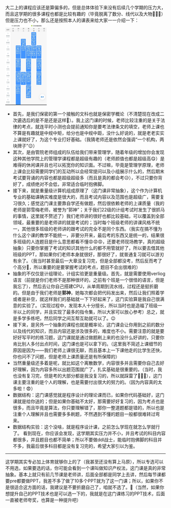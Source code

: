 大二上的课程应该还是算偏多的，但是总体体验下来没有后续几个学期的压力大，而且这学期的很多课程也都是比较有趣的（毕竟脱离了数分、线代以及大物🤗🤗🤗）但是压力也不小，那么还是按照本人的课表来给大家一一介绍一下：
<img src="大二上/picture/1.jpg" style="zoom: 25%;" />
* 首先，是我们保密的第一个接触的文科也就是保密学概论（不清楚现在改成二次遴选后的是不是还是这样🧐）。我上这门课的时候，老师比较注重的是关于法律的考点，就连平时小测也会提前通知你是要考法律条文的填空，老师上课也不算是有趣就是中规中矩，给分也是中规中距，没什么好说的，就是老老实实上课就好了，为这个专业打好基础。（我猜老师还是依然会强调“一个机构，两块牌子”😉）
* 其次，是由管院老师组成的队伍给我们带来管理学，随着年级的增加你会发现这种其他学院上的管理学课程都是超级有趣的（老师颜值也都是超级高😋）是难得的休闲课并且也可以拓宽你的知识面。不过嘛，毕竟是管理学原理，老师上课会比较需要同学们的互动所以会经常提问以及小组展示什么的，然后期末考试要背诵的内容也都是超级超级多（而且是真的都会考😥），不过只要你背好了，成绩绝对不会低，非常适合临时抱佛脚。
* 接下来，就是重量级计算机组成原理了（这门课非常抽象），这个作为计算机专业的基础课确实难度是很大的，而且考试内容以及范围也是超级广，需要复习很久；感觉这门课主要靠自学还有做题，然后很依赖老师的上课质量（我的老师是郭雪梅老师，被誉为“郭神”；关于我们22级的计组考试时发生了很抓马的事情，这里就不赘述了）我们老师讲的很好也都比较基础，可以覆盖到全部领域，最重要的是老师讲的就是考试的；当时每个班级老师的讲课风格不统一，其他很多班级的老师讲的跟考试的完全不是同个东西。（我实在搞不懂为什么这个课的教学不能统一，非要分开来，最后考的东西又是统一的，结果很多班级的人连题目是什么意思都看不懂😡😡😡，还要老师现场教学，真的超级抽象）只要你掌握了考试的知识其他什么的都不用管就好了，所以要去借其他班级的PPT，那如果你们老师本身就很好，那很好了，就普通复习就可以游刃有余了。（我当时甚至最后一大章没复习完，但是全部都没考，然后反而考了个高分🥹，所以重要的是要掌握考试的考点，题目不会出很难的）
* 抽象的不仅仅是计组理论，计组实验更是重量级。首先，就是需要使用verliog语言（前提是你们老师不是那种很坏的，之前有个班是一个很怪的语言，但是我忘了），然后去让你自己搭建CPU，从单周期到流水线，过程还是挺折磨的。但是由于我们老师是**郭神**，她每次都会把代码发出来，然后让我们照着学或者是补空，就这样我们的基础就一下下好起来了，这门实验算是我自己很满意的实验了。（实现过程中，发现本人十分擅长，所以当时也是造福了班级一半以上的同学，并且实现了最多的指令集，所以大家可以放心参考）总之，就是多学多练吧，然后同学之间互帮互助就可以了。😉
* 接下来，是另外一个抽象的课程也就是概率论，这门课会让你用到之前的数分以及线代的知识，而且内容还是涉及很多的，难度也不小。需要注意的就是要好好写平时的练习题，这门课就是通过做题刷上来的也没什么好讲的，只要你肯比别人多付出点时间，这门课也是可以拿下的。（这里我不简述上课细节的原因是因为——我们老师上课很无聊，而且基本上一下课他走的比学生还快，你也问不了问题，但是老师上课质量还是有所保障的）
* 当然重量级还多着是呢，就比如这个离散数学，内容很多并且需要你自己去好好理解，因为内容多所以出题范围就广了，扎实基础是很重要的。（当时，我也没有复习完，但是考的大部分都是我没复习的，所以就踩雷了🥹🥹🥹），这门课主要注重的是个人的理解，也是需要付出很大的努力的。（因为内容真的太多啦！😨）
* 数据结构：这门课感觉就是程序设计的理论课而已，如果你代码基础好，这门课就是给你送的；但是如果你基础不太好，那需要好好复习的，因为考点也是很多，而且毕竟是算法，你只要理解错了，那你一整道题都是错的，所以也是注重个人理解并且也需要多多刷题，不然遇到不懂的题目一般都很难转过弯来。
* 数据结构实验：这个没啥，就是程序设计课，之前怎么学现在就怎么学就行了。
  看到现在，你应该会发现，这学期其实压力并不小，并且考试的科目内容都很多，并且题目也都不简单；所以不要做ddl战士，能临时抱佛脚的科目并不多，我最后很多科目都是没有复习完的，希望大家引以为鉴。

---------
  这学期其实专必加上体育就够你上的了（我甚至还没有算上马原），所以专选可以不用选，如果要选的话，你可能会看到一个课叫做知识产权法，这门课是真的非常抽象。基本上就只有前几节课是老师讲，后面全部都是同学上去讲，然后每节课都要pre都要做PPT，我差不多了做了10多个PPT就为了这一门课；所以，如果你不是很适合这方面的话，我建议是不要折磨自己了，咱就不选了。🫥（当然，如果你想提升自己的PPT技术也是可以选一下的，我就是在这门课练习的PPT技术，后面一直被老师夸奖，也算是一种提升吧）
